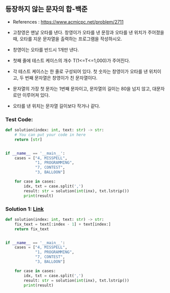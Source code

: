 ## 등장하지 않는 문자의 합-백준
* References : https://www.acmicpc.net/problem/2711

* 고창영은 맨날 오타를 낸다. 창영이가 오타를 낸 문장과 오타를 낸 위치가 주어졌을 때, 오타를 지운 문자열을 출력하는 프로그램을 작성하시오.
* 창영이는 오타를 반드시 1개만 낸다.
* 첫째 줄에 테스트 케이스의 개수 T(1<=T<=1,000)가 주어진다. 
* 각 테스트 케이스는 한 줄로 구성되어 있다. 첫 숫자는 창영이가 오타를 낸 위치이고, 두 번째 문자열은 창영이가 친 문자열이다. 
* 문자열의 가장 첫 문자는 1번째 문자이고, 문자열의 길이는 80을 넘지 않고, 대문자로만 이루어져 있다.
* 오타를 낸 위치는 문자열 길이보다 작거나 같다.

### Test Code:
```python
def solution(index: int, text: str) -> str:
    # You can put your code in here
    return [str]


if __name__ == '__main__':
    cases = ["4, MISSPELL",
             "1, PROGRAMMING",
             "7, CONTEST",
             "3, BALLOON"]

    for case in cases:
        idx, txt = case.split(',')
        result: str = solution(int(inx), txt.lstrip())
        print(result)
```

### Solution 1: [Link](https://github.com/takhyun12/Algorithm-Essential-Training/blob/main/Solutions/typing_error.py)

```python
def solution(index: int, text: str) -> str:
    fix_text = text[:index - 1] + text[index:]
    return fix_text


if __name__ == '__main__':
    cases = ["4, MISSPELL",
             "1, PROGRAMMING",
             "7, CONTEST",
             "3, BALLOON"]

    for case in cases:
        idx, txt = case.split(',')
        result: str = solution(int(inx), txt.lstrip())
        print(result)
```
